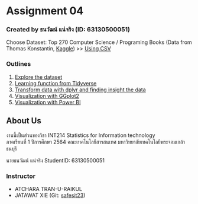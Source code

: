 # Assignment 04

### Created by ธนวัฒน์ แน่จริง (ID: 63130500051)

Choose Dataset:
 Top 270 Computer Science / Programing Books (Data from Thomas Konstantin, [Kaggle](https://www.kaggle.com/thomaskonstantin/top-270-rated-computer-science-programing-books)) >> [Using CSV](https://raw.githubusercontent.com/safesit23/INT214-Statistics/main/datasets/prog_book.csv)


### Outlines
1. [Explore the dataset](./ExploreData.md)
2. [Learning function from Tidyverse](./LearningFunction.md)
3. [Transform data with dplyr and finding insight the data](./TransformAndFindingData.md)
4. [Visualization with GGplot2](./Vitualization.md)
5. [Visualization with Power BI](https://app.powerbi.com/view?r=eyJrIjoiMTE2ZDgzMTEtMDI4Zi00OGY1LTliMjgtMTRkYjMyNTE0YmQyIiwidCI6IjZmNDQzMmRjLTIwZDItNDQxZC1iMWRiLWFjMzM4MGJhNjMzZCIsImMiOjEwfQ%3D%3D)








## About Us
งานนี้เป็นส่วนของวิชา INT214 Statistics for Information technology <br/> ภาคเรียนที่ 1 ปีการศึกษา 2564 คณะเทคโนโลยีสารสนเทศ มหาวิทยาลัยเทคโนโลยีพระจอมเกล้าธนบุรี

นายธนวัฒน์ แน่จริง   StudentID: 63130500051

### Instructor
- ATCHARA TRAN-U-RAIKUL
- JATAWAT XIE (Git: [safesit23](https://github.com/safesit23))
